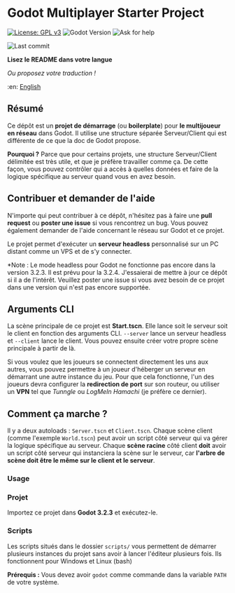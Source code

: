  # Godot Multiplayer Starter Project

[![License: GPL v3](https://img.shields.io/badge/License-GPLv3-blue.svg?style=for-the-badge)](https://www.gnu.org/licenses/gpl-3.0)
![Godot Version](https://img.shields.io/badge/Godot%20Version-3.2.3-blue?style=for-the-badge)
![Ask for help](https://img.shields.io/badge/Demandez%20de-l%E2%80%99aide%20!-blue?style=for-the-badge)

![Last commit](https://img.shields.io/github/last-commit/clement-or/godot-multiplayer-starter-project/master?style=for-the-badge)

**Lisez le README dans votre langue**

*Ou proposez votre traduction !*

:en: [English](./README.md)

## Résumé

Ce dépôt est un **projet de démarrage** (ou **boilerplate**) pour **le multijoueur en réseau** dans Godot. Il utilise une structure séparée Serveur/Client qui est différente de ce que la doc de Godot propose.

**Pourquoi ?** Parce que pour certains projets, une structure Serveur/Client délimitée est très utile, et que je préfère travailler comme ça. De cette façon, vous pouvez contrôler qui a accès à quelles données et faire de la logique spécifique au serveur quand vous en avez besoin.

## Contribuer et demander de l'aide

N'importe qui peut contribuer à ce dépôt, n'hésitez pas à faire une **pull request** ou **poster une issue** si vous rencontrez un bug. Vous pouvez également demander de l'aide concernant le réseau sur Godot et ce projet.

Le projet permet d'exécuter un **serveur headless** personnalisé sur un PC distant comme un VPS et de s'y connecter.

*Note : Le mode headless pour Godot ne fonctionne pas encore dans la version 3.2.3. Il est prévu pour la 3.2.4. J'essaierai de mettre à jour ce dépôt si il a de l'intérêt. Veuillez poster une issue si vous avez besoin de ce projet dans une version qui n'est pas encore supportée.

## Arguments CLI

La scène principale de ce projet est **Start.tscn**. Elle lance soit le serveur soit le client en fonction des arguments CLI.
`--server` lance un serveur headless et `--client` lance le client. Vous pouvez ensuite créer votre propre scène principale à partir de là.

Si vous voulez que les joueurs se connectent directement les uns aux autres, vous pouvez permettre à un joueur d'héberger un serveur en démarrant une autre instance du jeu. Pour que cela fonctionne, l'un des joueurs devra configurer la **redirection de port** sur son routeur, ou utiliser un **VPN** tel que *Tunngle* ou *LogMeIn Hamachi* (je préfère ce dernier).

## Comment ça marche ?

Il y a deux autoloads : `Server.tscn` et `Client.tscn`. Chaque scène client (comme l'exemple `World.tscn`) peut avoir un script côté serveur qui va gérer la logique spécifique au serveur. Chaque **scène racine** côté client **doit** avoir un script côté serveur qui instanciera la scène sur le serveur, car **l'arbre de scène doit être le même sur le client et le serveur**.

### Usage 

### Projet

Importez ce projet dans **Godot 3.2.3** et exécutez-le.

### Scripts

Les scripts situés dans le dossier `scripts/` vous permettent de démarrer plusieurs instances du projet sans avoir à lancer l'éditeur plusieurs fois. Ils fonctionnent pour Windows et Linux (bash)

**Prérequis :** Vous devez avoir `godot` comme commande dans la variable `PATH` de votre système.
